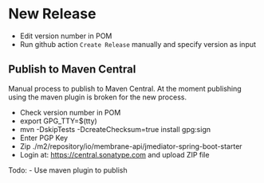 # New Release

- Edit version number in POM
- Run github action `Create Release` manually and specify version as input

## Publish to Maven Central

Manual process to publish to Maven Central. At the moment publishing using the maven plugin is broken for the new process.

- Check version number in POM
- export GPG_TTY=$(tty)
- mvn -DskipTests -DcreateChecksum=true install gpg:sign
- Enter PGP Key
- Zip ./m2/repository/io/membrane-api/jmediator-spring-boot-starter
- Login at: https://central.sonatype.com and upload ZIP file

Todo: - Use maven plugin to publish 